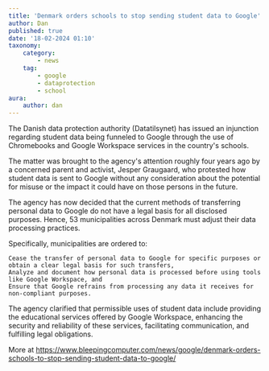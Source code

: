 ```yaml
---
title: 'Denmark orders schools to stop sending student data to Google'
author: Dan
published: true
date: '18-02-2024 01:10'
taxonomy:
    category:
        - news
    tag:
        - google
        - dataprotection
        - school
aura:
    author: dan
---
```


The Danish data protection authority (Datatilsynet) has issued an injunction regarding student data being funneled to Google through the use of Chromebooks and Google Workspace services in the country's schools.

The matter was brought to the agency's attention roughly four years ago by a concerned parent and activist, Jesper Graugaard, who protested how student data is sent to Google without any consideration about the potential for misuse or the impact it could have on those persons in the future.

The agency has now decided that the current methods of transferring personal data to Google do not have a legal basis for all disclosed purposes. Hence, 53 municipalities across Denmark must adjust their data processing practices.

Specifically, municipalities are ordered to:

    Cease the transfer of personal data to Google for specific purposes or obtain a clear legal basis for such transfers,
    Analyze and document how personal data is processed before using tools like Google Workspace, and
    Ensure that Google refrains from processing any data it receives for non-compliant purposes.

The agency clarified that permissible uses of student data include providing the educational services offered by Google Workspace, enhancing the security and reliability of these services, facilitating communication, and fulfilling legal obligations.


More at https://www.bleepingcomputer.com/news/google/denmark-orders-schools-to-stop-sending-student-data-to-google/
